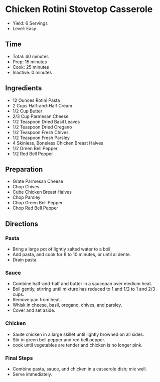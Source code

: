 # Chicken Rotini Stovetop Casserole

* Yield: 6 Servings
* Level: Easy

## Time

* Total: 40 minutes
* Prep: 15 minutes
* Cook: 25 minutes
* Inactive: 0 minutes

## Ingredients

* 12 Ounces Rotini Pasta
* 2 Cups Half-and-Half Cream
* 1/2 Cup Butter
* 2/3 Cup Parmesan Cheese
* 1/2 Teaspoon Dried Basil Leaves
* 1/2 Teaspoon Dried Oregano
* 1/2 Teaspoon Fresh Chives
* 1/2 Teaspoon Fresh Parsley
* 4 Skinless, Boneless Chicken Breast Halves
* 1/2 Green Bell Pepper
* 1/2 Red Bell Pepper

## Preparation

* Grate Parmesan Cheese
* Chop Chives
* Cube Chicken Breast Halves
* Chop Parsley
* Chop Green Bell Pepper
* Chop Red Bell Pepper

## Directions

### Pasta

* Bring a large pot of lightly salted water to a boil.
* Add pasta, and cook for 8 to 10 minutes, or until al dente.
* Drain pasta.

### Sauce

* Combine half-and-half and butter in a saucepan over medium heat.
* Boil gently, stirring until mixture has reduced to 1 and 1/2 to 1 and 2/3 cups.
* Remove pan from heat.
* Whisk in cheese, basil, oregano, chives, and parsley.
* Cover and set aside.

### Chicken

* Saute chicken in a large skillet until lightly browned on all sides.
* Stir in green bell pepper and red bell pepper.
* cook until vegetables are tender and chicken is no longer pink.

### Final Steps

* Combine pasta, sauce, and chicken in a casserole dish; mix well.
* Serve immediately.